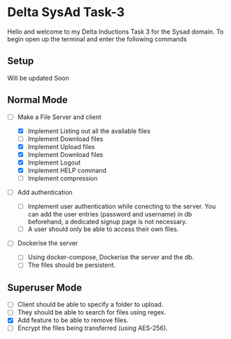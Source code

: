 # Delta SysAd Task-3

Hello and welcome to my Delta Inductions Task 3 for the Sysad domain.
To begin open up the terminal and enter the following commands

## Setup

Will be updated Soon

## Normal Mode

- [ ] Make a File Server and client
    - [X] Implement Listing out all the available files
    - [ ] Implement Download files
    - [X] Implement Upload files
    - [X] Implement Download files
    - [X] Implement Logout 
    - [X] Implement HELP command
    - [ ] Implement compression

- [ ] Add authentication

    - [ ] Implement user authentication while conecting to the server. You can add the user entries (password and username) in db beforehand, a dedicated signup page is not necessary.
    - [ ] A user should only be able to access their own files.

- [ ] Dockerise the server
    - [ ] Using docker-compose, Dockerise the server and the db.
    - [ ] The files should be persistent.

## Superuser Mode

- [ ] Client should be able to specify a folder to upload.
- [ ] They should be able to search for files using regex.
- [X] Add feature to be able to remove files.
- [ ] Encrypt the files being transferred (using AES-256).
